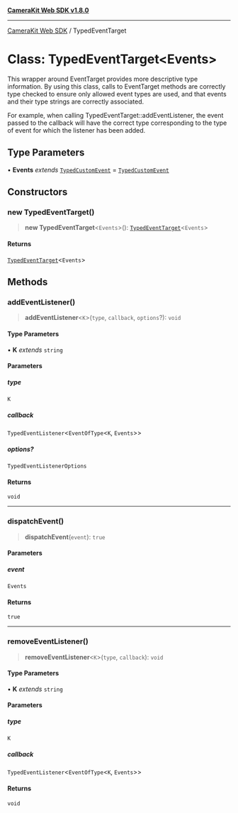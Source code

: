 [**CameraKit Web SDK v1.8.0**](../README.md)

***

[CameraKit Web SDK](../globals.md) / TypedEventTarget

# Class: TypedEventTarget\<Events\>

This wrapper around EventTarget provides more descriptive type information. By using this class, calls to EventTarget
methods are correctly type checked to ensure only allowed event types are used, and that events and their type
strings are correctly associated.

For example, when calling TypedEventTarget::addEventListener, the event passed to the callback will have the correct
type corresponding to the type of event for which the listener has been added.

## Type Parameters

• **Events** *extends* [`TypedCustomEvent`](TypedCustomEvent.md) = [`TypedCustomEvent`](TypedCustomEvent.md)

## Constructors

### new TypedEventTarget()

> **new TypedEventTarget**\<`Events`\>(): [`TypedEventTarget`](TypedEventTarget.md)\<`Events`\>

#### Returns

[`TypedEventTarget`](TypedEventTarget.md)\<`Events`\>

## Methods

### addEventListener()

> **addEventListener**\<`K`\>(`type`, `callback`, `options`?): `void`

#### Type Parameters

• **K** *extends* `string`

#### Parameters

##### type

`K`

##### callback

`TypedEventListener`\<`EventOfType`\<`K`, `Events`\>\>

##### options?

`TypedEventListenerOptions`

#### Returns

`void`

***

### dispatchEvent()

> **dispatchEvent**(`event`): `true`

#### Parameters

##### event

`Events`

#### Returns

`true`

***

### removeEventListener()

> **removeEventListener**\<`K`\>(`type`, `callback`): `void`

#### Type Parameters

• **K** *extends* `string`

#### Parameters

##### type

`K`

##### callback

`TypedEventListener`\<`EventOfType`\<`K`, `Events`\>\>

#### Returns

`void`
